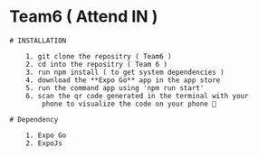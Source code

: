 # Team6 ( Attend IN ) 

    # INSTALLATION 

        1. git clone the repositry ( Team6 )
        2. cd into the repositry ( Team 6 )
        3. run npm install ( to get system dependencies )
        4. download the **Expo Go** app in the app store 
        5. run the command app using 'npm run start'
        6. scan the qr code generated in the terminal with your
            phone to visualize the code on your phone 📲

    # Dependency 

        1. Expo Go
        2. ExpoJs 